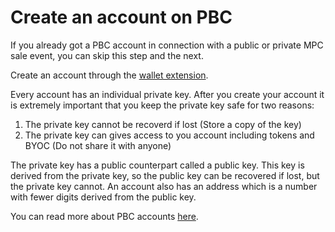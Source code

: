 # Create an account on PBC

If you already got a PBC account in connection with a public or private MPC sale event, you can skip this step and the next.   


Create an account through the [wallet extension](https://chrome.google.com/webstore/detail/partisia-wallet/gjkdbeaiifkpoencioahhcilildpjhgh).   

Every account has an individual private key. After you create your account it is extremely important that you keep the private key safe for two reasons:
 
1. The private key cannot be recoverd if lost (Store a copy of the key)    
2. The private key can gives access to you account including tokens and BYOC (Do not share it with anyone)

The private key has a public counterpart called a public key. This key is derived from the private key, so the public key can be recovered if lost, but the private key cannot. An account also has an address which is a number with fewer digits derived from the public key.

You can read more about PBC accounts [here](accounts.md).

